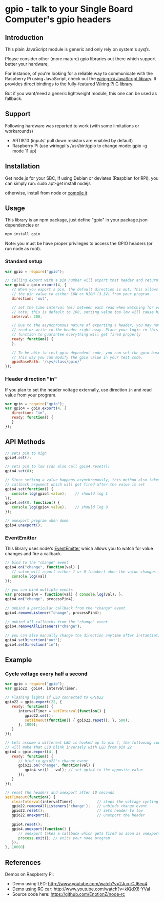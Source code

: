 # gpio - talk to your Single Board Computer's gpio headers


## Introduction

This plain JavaScript module is generic and only rely on system's *sysfs*.

Please consider other (more mature) gpio libraries out there which support better your hardware,

For instance, of you're looking for a reliable way to communicate with the Raspberry Pi using JavaScript,
check out the [wiring-pi JavaScript library](https://www.npmjs.com/package/wiring-pi).
It provides direct bindings to the fully-featured [Wiring Pi C library](http://wiringpi.com/).

But if you want/need a generic lightweight module, this one can be used as fallback.

## Support

Following hardware was reported to work (with some limitations or workarounds)

* ARTIK10 (inputs' pull down resistors are enabled by default)
* Raspberry Pi (use wiringpi's /usr/bin/gpio to change mode: gpio -g mode 11 up)


## Installation

Get node.js for your SBC,
If using Debian or deviates (Raspbian for RPi), you can simply run:
    sudo apt-get install nodejs

otherwise, install from node or [compile it](https://github.com/joyent/node/wiki/Installing-Node.js-via-package-manager)

## Usage

This library is an npm package, just define "gpio" in your package.json dependencies or
```js
npm install gpio
```

Note: you must be have proper privileges to access the GPIO headers (or run node as root).

### Standard setup

```js
var gpio = require("gpio");

// Calling export with a pin number will export that header and return a gpio header instance
var gpio4 = gpio.export(4, {
   // When you export a pin, the default direction is out. This allows you to set
   // the pin value to either LOW or HIGH (3.3V) from your program.
   direction: 'out',

   // set the time interval (ms) between each read when watching for value changes
   // note: this is default to 100, setting value too low will cause high CPU usage
   interval: 200,

   // Due to the asynchronous nature of exporting a header, you may not be able to
   // read or write to the header right away. Place your logic in this ready
   // function to guarantee everything will get fired properly
   ready: function() {
   },
   
   // To be able to test gpio-dependent code, you can set the gpio base path.
   // This way you can modify the gpio value in your test code.
   gpioBasePath: '/sys/class/gpio/'
});
```

### Header direction "in"

If you plan to set the header voltage externally, use direction `in` and read value from your program.
```js
var gpio = require("gpio");
var gpio4 = gpio.export(4, {
   direction: "in",
   ready: function() {
   }
});
```

## API Methods

```js
// sets pin to high
gpio4.set();
```
```js
// sets pin to low (can also call gpio4.reset())
gpio4.set(0);
```
```js
// Since setting a value happens asynchronously, this method also takes a
// callback argument which will get fired after the value is set
gpio4.set(function() {
   console.log(gpio4.value);    // should log 1
});
gpio4.set(0, function() {
   console.log(gpio4.value);    // should log 0
});
```
```js
// unexport program when done
gpio4.unexport();
```

### EventEmitter

This library uses node's [EventEmitter](http://nodejs.org/api/events.html) which allows you to watch
for value changes and fire a callback.
```js
// bind to the "change" event
gpio4.on("change", function(val) {
   // value will report either 1 or 0 (number) when the value changes
   console.log(val)
});
      
// you can bind multiple events
var processPin4 = function(val) { console.log(val); };
gpio4.on("change", processPin4);
            
// unbind a particular callback from the "change" event
gpio4.removeListener("change", processPin4);
      
// unbind all callbacks from the "change" event
gpio4.removeAllListeners("change");
      
// you can also manually change the direction anytime after instantiation            
gpio4.setDirection("out");
gpio4.setDirection("in");
```

## Example

### Cycle voltage every half a second

```js
var gpio = require("gpio");
var gpio22, gpio4, intervalTimer;

// Flashing lights if LED connected to GPIO22
gpio22 = gpio.export(22, {
   ready: function() {
      intervalTimer = setInterval(function() {
         gpio22.set();
         setTimeout(function() { gpio22.reset(); }, 500);
      }, 1000);
   }
});

// Lets assume a different LED is hooked up to pin 4, the following code 
// will make that LED blink inversely with LED from pin 22 
gpio4 = gpio.export(4, {
   ready: function() {
      // bind to gpio22's change event
      gpio22.on("change", function(val) {
         gpio4.set(1 - val); // set gpio4 to the opposite value
      });
   }
});

// reset the headers and unexport after 10 seconds
setTimeout(function() {
   clearInterval(intervalTimer);          // stops the voltage cycling
   gpio22.removeAllListeners('change');   // unbinds change event
   gpio22.reset();                        // sets header to low
   gpio22.unexport();                     // unexport the header
   
   gpio4.reset();
   gpio4.unexport(function() {
      // unexport takes a callback which gets fired as soon as unexporting is done
      process.exit(); // exits your node program
   });
}, 10000)
```

## References

Demos on Raspberry Pi:

* Demo using LED: http://www.youtube.com/watch?v=2Juo-CJ6eu4
* Demo using RC car: http://www.youtube.com/watch?v=klQdX8-YVaI
* Source code here: https://github.com/EnotionZ/node-rc

